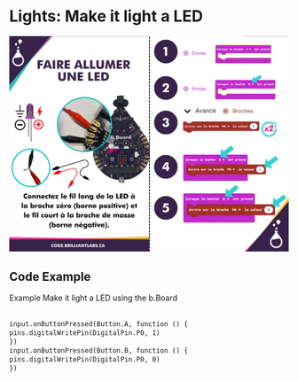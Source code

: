 # Lights:  Make it light a LED

![Mkt_Light_Led-EN](https://github.com/Brilliant-Labs/code.bl/blob/code_alpha/packaged/docs/static/mb/projects/bboard-tutorials-cards/2_Lights/Lights5/Mkt_Light_Led-EN.png?raw=true "Mkt_Light_Led-EN!")

## Code Example

Example Make it light a LED using the b.Board

```blocks

input.onButtonPressed(Button.A, function () {
pins.digitalWritePin(DigitalPin.P0, 1)
})
input.onButtonPressed(Button.B, function () {
pins.digitalWritePin(DigitalPin.P0, 0)
})

```